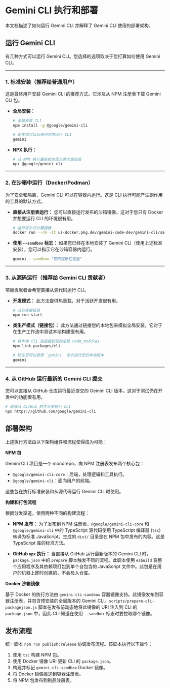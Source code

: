 # Gemini CLI 执行和部署

本文档描述了如何运行 Gemini CLI 并解释了 Gemini CLI 使用的部署架构。

## 运行 Gemini CLI

有几种方式可以运行 Gemini CLI。您选择的选项取决于您打算如何使用 Gemini CLI。

---

### 1. 标准安装（推荐给普通用户）

这是最终用户安装 Gemini CLI 的推荐方式。它涉及从 NPM 注册表下载 Gemini CLI 包。

- **全局安装：**

  ```bash
  # 全局安装 CLI
  npm install -g @google/gemini-cli

  # 现在您可以从任何地方运行 CLI
  gemini
  ```

- **NPX 执行：**
  ```bash
  # 从 NPM 执行最新版本而无需全局安装
  npx @google/gemini-cli
  ```

---

### 2. 在沙箱中运行（Docker/Podman）

为了安全和隔离，Gemini CLI 可以在容器内运行。这是 CLI 执行可能产生副作用的工具的默认方式。

- **直接从注册表运行：**
  您可以直接运行发布的沙箱镜像。这对于您只有 Docker 并想要运行 CLI 的环境很有用。
  ```bash
  # 运行发布的沙箱镜像
  docker run --rm -it us-docker.pkg.dev/gemini-code-dev/gemini-cli/sandbox:0.1.5
  ```
- **使用 `--sandbox` 标志：**
  如果您已经在本地安装了 Gemini CLI（使用上述标准安装），您可以指示它在沙箱容器内运行。
  ```bash
  gemini --sandbox "您的提示在这里"
  ```

---

### 3. 从源码运行（推荐给 Gemini CLI 贡献者）

项目贡献者会希望直接从源代码运行 CLI。

- **开发模式：**
  此方法提供热重载，对于活跃开发很有用。
  ```bash
  # 从仓库根目录
  npm run start
  ```
- **类生产模式（链接包）：**
  此方法通过链接您的本地包来模拟全局安装。它对于在生产工作流中测试本地构建很有用。

  ```bash
  # 将本地 cli 包链接到您的全局 node_modules
  npm link packages/cli

  # 现在您可以使用 `gemini` 命令运行您的本地版本
  gemini
  ```

---

### 4. 从 GitHub 运行最新的 Gemini CLI 提交

您可以直接从 GitHub 仓库运行最近提交的 Gemini CLI 版本。这对于测试仍在开发中的功能很有用。

```bash
# 直接从 GitHub 的主分支执行 CLI
npx https://github.com/google/gemini-cli
```

## 部署架构

上述执行方法由以下架构组件和流程使得成为可能：

**NPM 包**

Gemini CLI 项目是一个 monorepo，向 NPM 注册表发布两个核心包：

- `@google/gemini-cli-core`：后端，处理逻辑和工具执行。
- `@google/gemini-cli`：面向用户的前端。

这些包在执行标准安装和从源代码运行 Gemini CLI 时使用。

**构建和打包流程**

根据分发渠道，使用两种不同的构建流程：

- **NPM 发布：** 为了发布到 NPM 注册表，`@google/gemini-cli-core` 和 `@google/gemini-cli` 中的 TypeScript 源代码使用 TypeScript 编译器 (`tsc`) 转译为标准 JavaScript。生成的 `dist/` 目录是在 NPM 包中发布的内容。这是 TypeScript 库的标准方法。

- **GitHub `npx` 执行：** 当直接从 GitHub 运行最新版本的 Gemini CLI 时，`package.json` 中的 `prepare` 脚本触发不同的流程。此脚本使用 `esbuild` 将整个应用程序及其依赖项打包到单个自包含的 JavaScript 文件中。此包是在用户的机器上即时创建的，不会检入仓库。

**Docker 沙箱镜像**

基于 Docker 的执行方法由 `gemini-cli-sandbox` 容器镜像支持。此镜像发布到容器注册表，并包含预安装的全局版本的 Gemini CLI。`scripts/prepare-cli-packagejson.js` 脚本在发布前动态地将此镜像的 URI 注入到 CLI 的 `package.json` 中，因此 CLI 知道在使用 `--sandbox` 标志时要拉取哪个镜像。

## 发布流程

统一脚本 `npm run publish:release` 协调发布流程。该脚本执行以下操作：

1.  使用 `tsc` 构建 NPM 包。
2.  使用 Docker 镜像 URI 更新 CLI 的 `package.json`。
3.  构建并标记 `gemini-cli-sandbox` Docker 镜像。
4.  将 Docker 镜像推送到容器注册表。
5.  将 NPM 包发布到制品注册表。